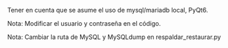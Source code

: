 Tener en cuenta que se asume el uso de mysql/mariadb local, PyQt6.

Nota: Modificar el usuario y contraseña en el código.

Nota: Cambiar la ruta de MySQL y MySQLdump en respaldar_restaurar.py